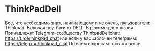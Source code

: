 # ThinkPadDell
Все, что необходимо знать начинающему и не очень, пользователю Thinkpad. Включая ноутбуки от DELL.
В режиме дополнения. Принадлежит Telegram-сообществу ThinkpadDellchat: https://t.me/thinkpad_chat или если у вас заблочен телеграмм: https://teleg.run/thinkpad_chat
По всем вопросам- ссылка выше. 
